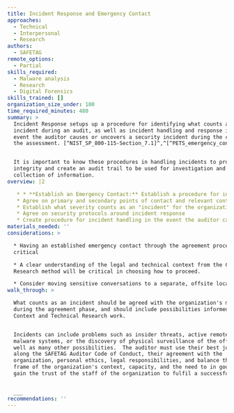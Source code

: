 ```yaml
---
title: Incident Response and Emergency Contact
approaches:
  - Technical
  - Interpersonal
  - Research
authors:
  - SAFETAG
remote_options:
  - Partial
skills_required:
  - Malware analysis
  - Research
  - Digital Forensics
skills_trained: []
organization_size_under: 100
time_required_minutes: 480
summary: >
  Incident Response setups up a procedure for identifying what counts as an
  incident during an audit, as well as incident handling and response in the
  event the auditor causes or uncovers a security incident during the course of
  the assessment. [^NIST_SP_800-115-Section_7.1]^,^[^PETS_emergency_contact]


  It is important to know these procedures in handling incidents to protect data
  integrity and create an audit trail to be used for investigation and
  collection of information.
overview: |2

   * * **Establish an Emergency Contact:** Establish a procedure for incident handling and an emergency contact in the event that the auditor causes or uncovers an incident during the course of the assessment. [^NIST_SP_800-115-Section_7.1]^,^[^PETS_emergency_contact]
   * Agree on primary and secondary points of contact and relevant contact information
   * Establish what severity counts as an "incident" for the organization
   * Agree on security protocols around incident response
   * Create procedure for incident handling in the event the auditor causes or uncovers an incident during the course of the assessment. [^NIST_SP_800-115-Section_7.1]^,^[^pets_emergency_contact_info]
materials_needed: ''
considerations: >

  * Having an established emergency contact through the agreement process is
  critical

  * A clear understanding of the legal and technical context from the Context
  Research method will be critical in choosing how to proceed.

  * Consider moving sensitive conversations to a separate, offsite location.
walk_through: >

  What counts as an incident should be agreed with the organization's management
  during the agreement phase, and should include possibilities informed by the
  Context and Technical Research work.


  Incidents can include problems such as insider threats, active remote access
  malware systems, or the discovery of physical surveillance of the office, as
  well as many other possibilities.  The auditor must use their best judgement
  along the SAFETAG Auditor Code of Conduct, their agreement with the
  organization, personal ethics, legal responsibilities, and balance this in the
  frame of the organization's context, capacity, and the need to in good faith
  gain the trust of the staff of the organization to fulfil a successful audit.


  ___
recommendations: ''
---
```


